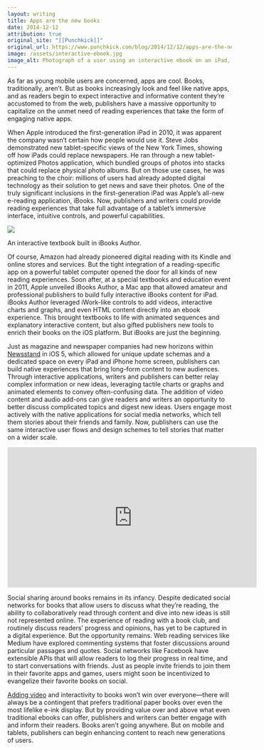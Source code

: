 ```yaml
---
layout: writing
title: Apps are the new books
date: 2014-12-12
attribution: true
original_site: "[[Punchkick]]"
original_url: https://www.punchkick.com/blog/2014/12/12/apps-are-the-new-books-reading-goes-interactive
image: /assets/interactive-ebook.jpg
image_alt: Photograph of a user using an interactive ebook on an iPad, zooming in on an image of a monkey.
---
```


As far as young mobile users are concerned, apps are cool. Books, traditionally, aren’t. But as books increasingly look and feel like native apps, and as readers begin to expect interactive and informative content they’re accustomed to from the web, publishers have a massive opportunity to capitalize on the unmet need of reading experiences that take the form of engaging native apps.

When Apple introduced the first-generation iPad in 2010, it was apparent the company wasn’t certain how people would use it. Steve Jobs demonstrated new tablet-specific views of the New York Times, showing off how iPads could replace newspapers. He ran through a new tablet-optimized Photos application, which bundled groups of photos into stacks that could replace physical photo albums. But on those use cases, he was preaching to the choir: millions of users had already adopted digital technology as their solution to get news and save their photos. One of the truly significant inclusions in the first-generation iPad was Apple’s all-new e-reading application, iBooks. Now, publishers and writers could provide reading experiences that take full advantage of a tablet’s immersive interface, intuitive controls, and powerful capabilities.

![](http://www.homeschooltablet.com/wp-content/uploads/2012/06/20120612-215517.jpg)

<div class="caption">An interactive textbook built in iBooks Author.</div>

Of course, Amazon had already pioneered digital reading with its Kindle and online stores and services. But the tight integration of a reading-specific app on a powerful tablet computer opened the door for all kinds of new reading experiences. Soon after, at a special textbooks and education event in 2011, Apple unveiled iBooks Author, a Mac app that allowed amateur and professional publishers to build fully interactive iBooks content for iPad. iBooks Author leveraged iWork-like controls to add videos, interactive charts and graphs, and even HTML content directly into an ebook experience. This brought textbooks to life with animated sequences and explanatory interactive content, but also gifted publishers new tools to enrich their books on the iOS platform. But iBooks are just the beginning.

Just as magazine and newspaper companies had new horizons within [Newsstand](https://www.punchkick.com/blog/2014/08/14/how-can-print-publishers-continue-to-adapt-to-mobile) in iOS 5, which allowed for unique update schemas and a dedicated space on every iPad and iPhone home screen, publishers can build native experiences that bring long-form content to new audiences. Through interactive applications, writers and publishers can better relay complex information or new ideas, leveraging tactile charts or graphs and animated elements to convey often-confusing data. The addition of video content and audio add-ons can give readers and writers an opportunity to better discuss complicated topics and digest new ideas. Users engage most actively with the native applications for social media networks, which tell them stories about their friends and family. Now, publishers can use the same interactive user flows and design schemes to tell stories that matter on a wider scale.

<iframe width="560" height="315" src="https://www.youtube-nocookie.com/embed/LV-RvzXGH2Y?si=hy2WrjqYQ4g2JnE0&amp;controls=0" title="YouTube video player" frameborder="0" allow="accelerometer; autoplay; clipboard-write; encrypted-media; gyroscope; picture-in-picture; web-share" allowfullscreen></iframe>

Social sharing around books remains in its infancy. Despite dedicated social networks for books that allow users to discuss what they’re reading, the ability to collaboratively read through content and dive into new ideas is still not represented online. The experience of reading with a book club, and routinely discuss readers’ progress and opinions, has yet to be captured in a digital experience. But the opportunity remains. Web reading services like Medium have explored commenting systems that foster discussions around particular passages and quotes. Social networks like Facebook have extensible APIs that will allow readers to log their progress in real time, and to start conversations with friends. Just as people invite friends to join them in their favorite apps and games, users might soon be incentivized to evangelize their favorite books on social.

[Adding video](https://www.punchkick.com/blog/2014/11/06/two-screens-are-better-than-one-embracing-second-screens-for-better-content) and interactivity to books won’t win over everyone—there will always be a contingent that prefers traditional paper books over even the most lifelike e-ink display. But by providing value over and above what even traditional ebooks can offer, publishers and writers can better engage with and inform their readers. Books aren’t going anywhere. But on mobile and tablets, publishers can begin enhancing content to reach new generations of users.
